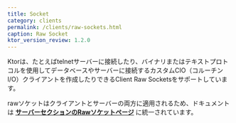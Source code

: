 ```yaml
---
title: Socket
category: clients
permalink: /clients/raw-sockets.html
caption: Raw Socket
ktor_version_review: 1.2.0
---
```


Ktorは、たとえばtelnetサーバーに接続したり、バイナリまたはテキストプロトコルを使用してデータベースやサーバーに接続するカスタムCIO（コルーチンI/O）クライアントを作成したりできるClient Raw Socketsをサポートしています。

rawソケットはクライアントとサーバーの両方に適用されるため、ドキュメントは **[サーバーセクションのRawソケットページ](/servers/raw-sockets.html)** に統一されています。
